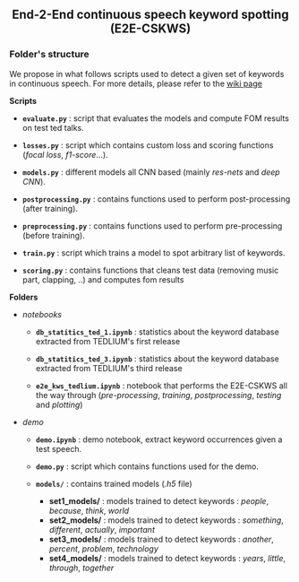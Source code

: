 <h2><center>End-2-End continuous speech keyword spotting (E2E-CSKWS)</center></h2>

### Folder's structure
We propose in what follows scripts used to detect a given set of keywords in continuous speech. For more details, please refer to the [wiki page](https://gitlab.com/SpeechMasterStudents/kws/-/wikis/home)

**Scripts**

- __`evaluate.py`__ : script that evaluates the models and compute FOM results on test ted talks.
 
- __`losses.py`__ : script which contains custom loss and scoring functions (*focal loss*, *f1-score*...).
 
- __`models.py`__ : different models all CNN based (mainly *res-nets* and *deep CNN*).
 
- __`postprocessing.py`__ : contains functions used to perform post-processing (after training).
 
- __`preprocessing.py`__ : contains functions used to perform pre-processing (before training).
  
- __`train.py`__ : script which trains a model to spot arbitrary list of keywords. 

- __`scoring.py`__ : contains functions that cleans test data (removing music part, clapping, ..) and computes fom results 

**Folders**

- *notebooks*
    - __`db_statitics_ted_1.ipynb`__ : statistics about the keyword database extracted from TEDLIUM's first release

    - __`db_statitics_ted_3.ipynb`__ : statistics about the keyword database extracted from TEDLIUM's third release

    - __`e2e_kws_tedlium.ipynb`__ : notebook that performs the E2E-CSKWS all the way through (*pre-processing*, *training*, *postprocessing*, *testing* and *plotting*)
    
- *demo*
    - __`demo.ipynb`__ : demo notebook, extract keyword occurrences given a test speech.
    
    - __`demo.py`__ : script which contains functions used for the demo. 
    
    - __`models/`__ : contains trained models (*.h5* file)
        - __set1_models/__ : models trained to detect keywords : *people*, *because*, *think*, *world*
        - __set2_models/__ : models trained to detect keywords : *something*, *different*, *actually*, *important*
        - __set3_models/__ : models trained to detect keywords : *another*, *percent*, *problem*, *technology*
        - __set4_models/__ : models trained to detect keywords : *years*, *little*, *through*, *together*
    





